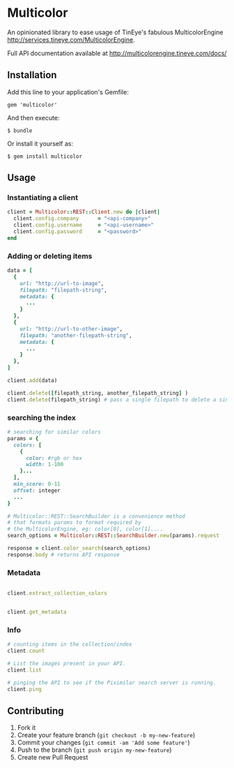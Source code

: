 # Multicolor

An opinionated library to ease usage of TinEye's fabulous MulticolorEngine
http://services.tineye.com/MulticolorEngine.

Full API documentation available at http://multicolorengine.tineye.com/docs/

## Installation

Add this line to your application's Gemfile:

    gem 'multicolor'

And then execute:

    $ bundle

Or install it yourself as:

    $ gem install multicolor

## Usage

### Instantiating a client

```ruby
client = Multicolor::REST::Client.new do |client|
  client.config.company      = "<api-company>"
  client.config.username     = "<api-username>"
  client.config.password     = "<password>"
end
```

### Adding or deleting items

```ruby
data = [
  {
    url: "http://url-to-image",
    filepath: "filepath-string",
    metadata: {
      ...
    }
  },
  {
    url: "http://url-to-other-image",
    filepath: "another-filepath-string",
    metadata: {
      ...
    }
  },
]

client.add(data)

client.delete([filepath_string, another_filepath_string] )
client.delete(filepath_string) # pass a single filepath to delete a single image
```

### searching the index

```ruby
# searching for similar colors
params = {
  colors: [
    {
      color: #rgb or hex
      width: 1-100
    }...
  ],
  min_score: 0-11
  offset: integer
  ...
}

# Multicolor::REST::SearchBuilder is a convenience method
# that formats params to format required by
# the MulticolorEngine, eg: color[0], color[1]....
search_options = Multicolor::REST::SearchBuilder.new(params).request

response = client.color_search(search_options)
response.body # returns API response
```

### Metadata

```ruby

client.extract_collection_colors


client.get_metadata
```

### Info

```ruby
# counting items in the collection/index
client.count

# List the images present in your API.
client.list

# pinging the API to see if the Piximilar search server is running.
client.ping
```

## Contributing

1. Fork it
2. Create your feature branch (`git checkout -b my-new-feature`)
3. Commit your changes (`git commit -am 'Add some feature'`)
4. Push to the branch (`git push origin my-new-feature`)
5. Create new Pull Request
